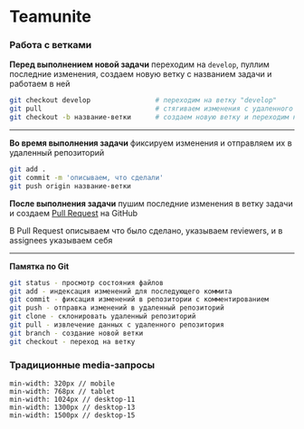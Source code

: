 # Teamunite

### Работа с ветками

**Перед выполнением новой задачи** переходим на `develop`, пуллим последние изменения, создаем новую ветку с названием задачи и работаем в ней

```bash
git checkout develop                # переходим на ветку "develop"
git pull                            # стягиваем изменения с удаленного репозитория
git checkout -b название-ветки      # создаем новую ветку и переходим на нее, например TM-102
```

---

**Во время выполнения задачи** фиксируем изменения и отправляем их в удаленный репозиторий

```bash
git add .
git commit -m 'описываем, что сделали'
git push origin название-ветки
```

**После выполнения задачи** пушим последние изменения в ветку задачи и создаем [Pull Request](https://github.com/rubenovdev/teamunite-ui/compare) на GitHub

В Pull Request описываем что было сделано, указываем reviewers, и в assignees указываем себя

---

**Памятка по Git**

```bash
git status - просмотр состояния файлов
git add - индексация изменений для последующего коммита
git commit - фиксация изменений в репозитории с комментированием
git push - отправка изменений в удаленный репозиторий
git clone - склонировать удаленный репозиторий
git pull - извлечение данных с удаленного репозитория
git branch - создание новой ветки
git checkout - переход на ветку
```

### Традиционные media-запросы

```
min-width: 320px // mobile
min-width: 768px // tablet
min-width: 1024px // desktop-11
min-width: 1300px // desktop-13
min-width: 1500px // desktop-15
```
